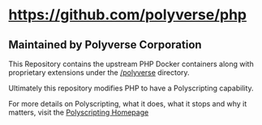# https://github.com/polyverse/php

## Maintained by Polyverse Corporation

This Repository contains the upstream PHP Docker 
containers along with proprietary extensions under the
[/polyverse](/polyverse) directory.

Ultimately this repository modifies PHP to have a Polyscripting
capability.

For more details on Polyscripting, what it does, what it stops and why
it matters, visit the [Polyscripting Homepage](https://polyverse.com/polyscripting)